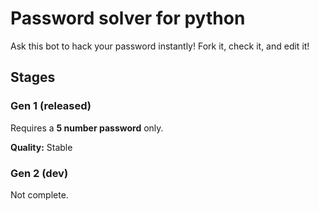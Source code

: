 # Password solver for python

Ask this bot to hack your password instantly! Fork it, check it, and edit it!

## Stages

### Gen 1 (released)

Requires a **5 number password** only.

**Quality:** Stable

### Gen 2 (dev)

Not complete.